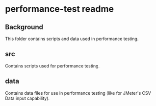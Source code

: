 # performance-test readme
## Background
This folder contains scripts and data used in performance testing. 
## src
Contains scripts used for performance testing.
## data
Contains data files for use in performance testing (like for JMeter's CSV Data input capability).
